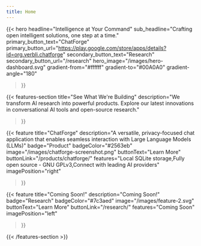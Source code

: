 ```yaml
---
title: Home
---
```


{{< hero 
    headline="Intelligence at Your Command"
    sub_headline="Crafting open intelligent solutions, one step at a time."
    primary_button_text="ChatForge"
    primary_button_url="https://play.google.com/store/apps/details?id=org.verbli.chatforge"
    secondary_button_text="Research"
    secondary_button_url="/research"
    hero_image="/images/hero-dashboard.svg"
    gradient-from="#ffffff"
    gradient-to="#00A0A0"
    gradient-angle="180"
>}}




{{< features-section 
    title="See What We're Building"
    description="We transform AI research into powerful products. Explore our latest innovations in conversational AI tools and open-source research."
>}}

{{< feature
    title="ChatForge"
    description="A versatile, privacy-focused chat application that enables seamless interaction with Large Language Models (LLMs)"
    badge="Product"
    badgeColor="#2563eb"
    image="/images/chatforge-screenshot.png"
    buttonText="Learn More"
    buttonLink="/products/chatforge/"
    features="Local SQLite storage,Fully open source - GNU GPLv3,Connect with leading AI providers"
    imagePosition="right"
>}}

{{< feature
    title="Coming Soon!"
    description="Coming Soon!"
    badge="Research"
    badgeColor="#7c3aed"
    image="/images/feature-2.svg"
    buttonText="Learn More"
    buttonLink="/research/"
    features="Coming Soon"
    imagePosition="left"
>}}

{{< /features-section >}}
